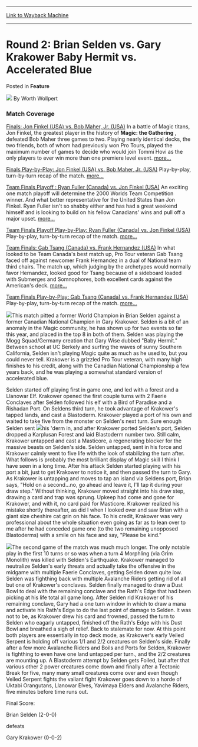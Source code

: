 
---
[Link to Wayback Machine](https://web.archive.org/web/20211127154638/https://magic.wizards.com/en/articles/archive/feature/round-2-brian-selden-vs-gary-krakower-baby-hermit-vs-accelerated-blue-2000)

[_metadata_:author]:- "Worth Wollpert"
[_metadata_:description]:- "Match Coverage Finals: Jon Finkel (USA) vs. Bob Maher, Jr. (USA) In a battle of Magic titans, Jon Finkel, the greatest player in the history of Magic: the Gathering , defeated Bob Maher three games to two. Playing nearly identical decks, the two friends, both of whom had previously won Pro Tours, played the maximum number of games to decide who would join Tommi Hovi as the"
[_metadata_:generator]:- "Drupal 7 (http://drupal.org)"
[_metadata_:title]:- "Round 2: Brian Selden vs. Gary Krakower Baby Hermit vs. Accelerated Blue"
[_metadata_:wayback_capture_timestamp]:- "2021-11-27 15:46:38+00:00"
[_metadata_:wayback_raw_url]:- "https://web.archive.org/web/20211127154638id_/https://magic.wizards.com/en/articles/archive/feature/round-2-brian-selden-vs-gary-krakower-baby-hermit-vs-accelerated-blue-2000"
[_metadata_:wayback_url]:- "https://magic.wizards.com/en/articles/archive/feature/round-2-brian-selden-vs-gary-krakower-baby-hermit-vs-accelerated-blue-2000"
---


Round 2: Brian Selden vs. Gary Krakower Baby Hermit vs. Accelerated Blue
========================================================================



 Posted in **Feature**







![](https://media.magic.wizards.com/styles/auth_small/public/images/person/worth-wollpert.jpg)
By Worth Wollpert












### Match Coverage


[Finals: Jon Finkel (USA) vs. Bob Maher, Jr. (USA)](http://magic.wizards.com/en/articles/archive/feature/world-championship-finals-jon-finkel-usa-vs-bob-maher-jr-usa-2000-01-01)   In a battle of Magic titans, Jon Finkel, the greatest player in the history of **Magic: the Gathering** , defeated Bob Maher three games to two. Playing nearly identical decks, the two friends, both of whom had previously won Pro Tours, played the maximum number of games to decide who would join Tommi Hovi as the only players to ever win more than one premiere level event. [more...](http://magic.wizards.com/en/articles/archive/feature/world-championship-finals-jon-finkel-usa-vs-bob-maher-jr-usa-2000-01-01)


[Finals Play-by-Play: Jon Finkel (USA) vs. Bob Maher, Jr. (USA)](http://magic.wizards.com/en/articles/archive/feature/world-championship-finals-jon-finkel-usa-vs-bob-maher-jr-usa-2000-01-01-0)   Play-by-play, turn-by-turn recap of the match. [more...](http://magic.wizards.com/en/articles/archive/feature/world-championship-finals-jon-finkel-usa-vs-bob-maher-jr-usa-2000-01-01-0)


[Team Finals Playoff : Ryan Fuller (Canada) vs. Jon Finkel (USA)](http://magic.wizards.com/en/articles/archive/feature/team-finals-jon-finkel-usa-vs-ryan-fuller-canada-2000-01-01)   An exciting one match playoff will determine the 2000 Worlds Team Competition winner. And what better representative for the United States than Jon Finkel. Ryan Fuller isn't so shabby either and has had a great weekend himself and is looking to build on his fellow Canadians' wins and pull off a major upset. [more...](http://magic.wizards.com/en/articles/archive/feature/team-finals-jon-finkel-usa-vs-ryan-fuller-canada-2000-01-01)


[Team Finals Playoff Play-by-Play: Ryan Fuller (Canada) vs. Jon Finkel (USA)](http://magic.wizards.com/en/articles/archive/feature/team-finals-playoff-match-jon-finkel-usa-vs-ryan-fuller-canada-2000-01-01)   Play-by-play, turn-by-turn recap of the match. [more...](http://magic.wizards.com/en/articles/archive/feature/team-finals-playoff-match-jon-finkel-usa-vs-ryan-fuller-canada-2000-01-01)


[Team Finals: Gab Tsang (Canada) vs. Frank Hernandez (USA)](http://magic.wizards.com/en/articles/archive/feature/team-finals-frank-hernandez-usa-vs-gab-tsang-canadian-2000-01-01)   In what looked to be Team Canada's best match up, Pro Tour veteran Gab Tsang faced off against newcomer Frank Hernandez in a dual of National team third chairs. The match up, which judging by the archetypes would normally favor Hernandez, looked good for Tsang because of a sideboard loaded with Submerges and Somnophores, both excellent cards against the American's deck. [more...](http://magic.wizards.com/en/articles/archive/feature/team-finals-frank-hernandez-usa-vs-gab-tsang-canadian-2000-01-01)


[Team Finals Play-by-Play: Gab Tsang (Canada) vs. Frank Hernandez (USA)](http://magic.wizards.com/en/articles/archive/feature/team-finals-gab-tsang-canada-vs-frank-hernandez-usa-2000-01-01)   Play-by-play, turn-by-turn recap of the match. [more...](http://magic.wizards.com/en/articles/archive/feature/team-finals-gab-tsang-canada-vs-frank-hernandez-usa-2000-01-01)


![](https://media.magic.wizards.com/image_legacy_migration/sideboard/images/130.jpg)This match pitted a former World Champion in Brian Selden against a former Canadian National Champion in Gary Krakower. Selden is a bit of an anomaly in the Magic community, he has shown up for two events so far this year, and placed in the top 8 in both of them. Selden was playing the Mogg Squad/Germany creation that Gary Wise dubbed "Baby Hermit." Between school at UC Berkely and surfing the waves of sunny Southern California, Selden isn't playing Magic quite as much as he used to, but you could never tell. Krakower is a grizzled Pro Tour veteran, with many high finishes to his credit, along with the Canadian National Championship a few years back, and he was playing a somewhat standard version of accelerated blue.


Selden started off playing first in game one, and led with a forest and a Llanowar Elf. Krakower opened the first couple turns with 2 Faerie Conclaves after Selden followed his elf with a Bird of Paradise and a Rishadan Port. On Seldens third turn, he took advantage of Krakower's tapped lands, and cast a Blastoderm. Krakower played a port of his own and waited to take five from the monster on Selden's next turn. Sure enough Selden sent ![](https://media.magic.wizards.com/image_legacy_migration/sideboard/images/131.jpg)his 'derm in, and after Krakower ported Selden's port, Selden dropped a Karplusan Forest and laid Blastoderm number two. Still calm, Krakower untapped and cast a Masticore, a regenerating blocker for the massive beasts on Selden's side. Selden untapped, sent in his force and Krakower calmly went to five life with the look of stabilizing the turn after. What follows is probably the most brilliant display of Magic skill I think I have seen in a long time. After his attack Selden started playing with his port a bit, just to get Krakower to notice it, and then passed the turn to Gary. As Krakower is untapping and moves to tap an island via Seldens port, Brian says, "Hold on a second...no, go ahead and leave it, I'll tap it during your draw step." Without thinking, Krakower moved straight into his draw step, drawing a card and trap was sprung. Upkeep had come and gone for Krakower, and with it, no card paid for Masticore. Krakower realized his mistake shortly thereafter, as did I when I looked over and saw Brian with a giant size cheshire cat grin on his face. To his credit, Krakower was very professional about the whole situation even going as far as to lean over to me after he had conceded game one (to the two remaining unopposed Blastoderms) with a smile on his face and say, "Please be kind."


![](https://media.magic.wizards.com/image_legacy_migration/sideboard/images/132.jpg)The second game of the match was much much longer. The only notable play in the first 10 turns or so was when a turn 4 Morphling (via Grim Monolith) was killed with Selden's Earthquake. Krakower managed to neutralize Selden's early threats and actually take the offensive in the midgame with multiple Faerie Conclaves, getting Selden down quite low. Selden was fighthing back with multiple Avalanche Riders getting rid of all but one of Krakower's conclaves. Selden finally managed to draw a Dust Bowl to deal with the remaining conclave and the Rath's Edge that had been picking at his life total all game long. After Selden rid Krakower of his remaining conclave, Gary had a one turn window in which to draw a mana and activate his Rath's Edge to do the last point of damage to Selden. It was not to be, as Krakower drew his card and frowned, passed the turn to Selden who eagarly untapped, finished off the Rath's Edge with his Dust Bowl and breathed a sigh of relief. Back to stalemate for now. At this point both players are essentially in top deck mode, as Krakower's early Veiled Serpent is holding off various 1/1 and 2/2 creatures on Selden's side. Finally after a few more Avalanche Riders and Boils and Ports for Selden, Krakower is fighthing to even have one land untapped per turn., and the 2/2 creatures are mounting up. A Blastoderm attempt by Selden gets Foiled, but after that various other 2 power creatures come down and finally after a Tectonic Break for five, many many small creatures come over and even though Veiled Serpent fights the valiant fight Krakower goes down to a horde of Uktabi Orangutans, Llanowar Elves, Yavimaya Elders and Avalanche Riders, five minutes before time runs out.


Final Score:


Brian Selden (2-0-0)


defeats


Gary Krakower (0-0-2)








